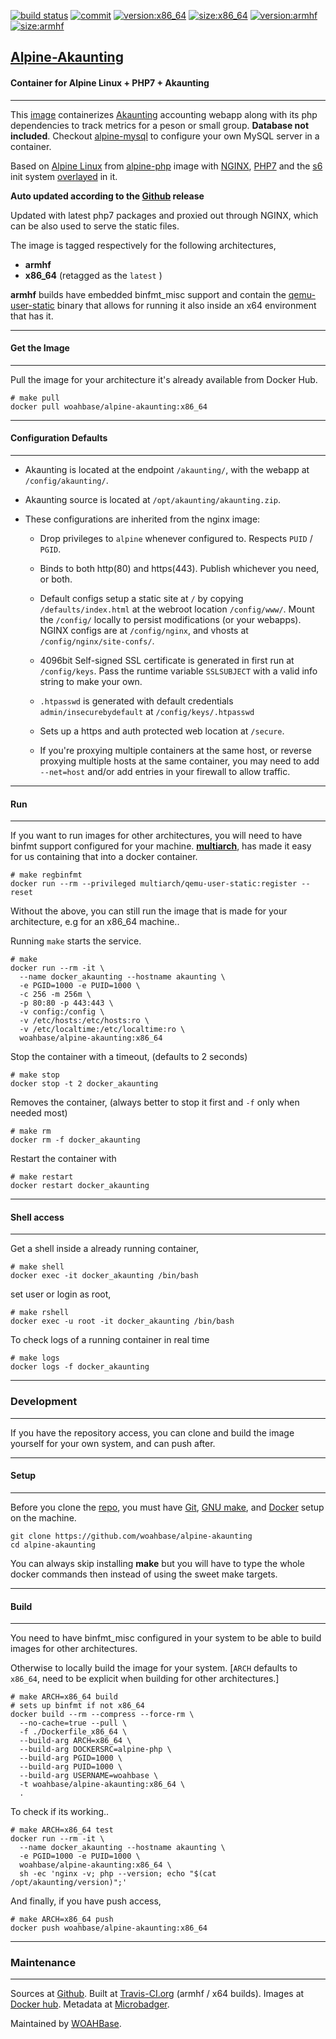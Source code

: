 [![build status][251]][232] [![commit][255]][231] [![version:x86_64][256]][235] [![size:x86_64][257]][235] [![version:armhf][258]][236] [![size:armhf][259]][236]

## [Alpine-Akaunting][234]
#### Container for Alpine Linux + PHP7 + Akaunting
---

This [image][233] containerizes [Akaunting][137] accounting webapp
along with its php dependencies to track metrics for a peson or
small group.  **Database not included**. Checkout
[alpine-mysql][139] to configure your own MySQL server in
a container.

Based on [Alpine Linux][131] from [alpine-php][132] image with
[NGINX][135], [PHP7][136] and the [s6][133] init system
[overlayed][134] in it.

**Auto updated according to the [Github][138] release**

Updated with latest php7 packages and proxied out through NGINX,
which can be also used to serve the static files.

The image is tagged respectively for the following architectures,
* **armhf**
* **x86_64** (retagged as the `latest` )

**armhf** builds have embedded binfmt_misc support and contain the
[qemu-user-static][105] binary that allows for running it also inside
an x64 environment that has it.

---
#### Get the Image
---

Pull the image for your architecture it's already available from
Docker Hub.

```
# make pull
docker pull woahbase/alpine-akaunting:x86_64
```

---
#### Configuration Defaults
---

* Akaunting is located at the endpoint `/akaunting/`, with the
  webapp at `/config/akaunting/`.

* Akaunting source is located at `/opt/akaunting/akaunting.zip`.

* These configurations are inherited from the nginx image:

    * Drop privileges to `alpine` whenever configured to. Respects
      `PUID` / `PGID`.

    * Binds to both http(80) and https(443). Publish whichever you
      need, or both.

    * Default configs setup a static site at `/` by copying
      `/defaults/index.html` at the webroot location
      `/config/www/`.  Mount the `/config/` locally to persist
      modifications (or your webapps). NGINX configs are at
      `/config/nginx`, and vhosts at `/config/nginx/site-confs/`.

    * 4096bit Self-signed SSL certificate is generated in first
      run at `/config/keys`. Pass the runtime variable
      `SSLSUBJECT` with a valid info string to make your own.

    * `.htpasswd` is generated with default credentials
      `admin/insecurebydefault` at `/config/keys/.htpasswd`

    * Sets up a https and auth protected web location at `/secure`.

    * If you're proxying multiple containers at the same host, or
      reverse proxying multiple hosts at the same container, you
      may need to add `--net=host` and/or add entries in your
      firewall to allow traffic.

---
#### Run
---

If you want to run images for other architectures, you will need
to have binfmt support configured for your machine. [**multiarch**][104],
has made it easy for us containing that into a docker container.

```
# make regbinfmt
docker run --rm --privileged multiarch/qemu-user-static:register --reset
```

Without the above, you can still run the image that is made for your
architecture, e.g for an x86_64 machine..

Running `make` starts the service.

```
# make
docker run --rm -it \
  --name docker_akaunting --hostname akaunting \
  -e PGID=1000 -e PUID=1000 \
  -c 256 -m 256m \
  -p 80:80 -p 443:443 \
  -v config:/config \
  -v /etc/hosts:/etc/hosts:ro \
  -v /etc/localtime:/etc/localtime:ro \
  woahbase/alpine-akaunting:x86_64
```

Stop the container with a timeout, (defaults to 2 seconds)

```
# make stop
docker stop -t 2 docker_akaunting
```

Removes the container, (always better to stop it first and `-f`
only when needed most)

```
# make rm
docker rm -f docker_akaunting
```

Restart the container with

```
# make restart
docker restart docker_akaunting
```

---
#### Shell access
---

Get a shell inside a already running container,

```
# make shell
docker exec -it docker_akaunting /bin/bash
```

set user or login as root,

```
# make rshell
docker exec -u root -it docker_akaunting /bin/bash
```

To check logs of a running container in real time

```
# make logs
docker logs -f docker_akaunting
```

---
### Development
---

If you have the repository access, you can clone and
build the image yourself for your own system, and can push after.

---
#### Setup
---

Before you clone the [repo][231], you must have [Git][101], [GNU make][102],
and [Docker][103] setup on the machine.

```
git clone https://github.com/woahbase/alpine-akaunting
cd alpine-akaunting
```
You can always skip installing **make** but you will have to
type the whole docker commands then instead of using the sweet
make targets.

---
#### Build
---

You need to have binfmt_misc configured in your system to be able
to build images for other architectures.

Otherwise to locally build the image for your system.
[`ARCH` defaults to `x86_64`, need to be explicit when building
for other architectures.]

```
# make ARCH=x86_64 build
# sets up binfmt if not x86_64
docker build --rm --compress --force-rm \
  --no-cache=true --pull \
  -f ./Dockerfile_x86_64 \
  --build-arg ARCH=x86_64 \
  --build-arg DOCKERSRC=alpine-php \
  --build-arg PGID=1000 \
  --build-arg PUID=1000 \
  --build-arg USERNAME=woahbase \
  -t woahbase/alpine-akaunting:x86_64 \
  .
```

To check if its working..

```
# make ARCH=x86_64 test
docker run --rm -it \
  --name docker_akaunting --hostname akaunting \
  -e PGID=1000 -e PUID=1000 \
  woahbase/alpine-akaunting:x86_64 \
  sh -ec 'nginx -v; php --version; echo "$(cat /opt/akaunting/version)";'
```

And finally, if you have push access,

```
# make ARCH=x86_64 push
docker push woahbase/alpine-akaunting:x86_64
```

---
### Maintenance
---

Sources at [Github][106]. Built at [Travis-CI.org][107] (armhf / x64 builds). Images at [Docker hub][108]. Metadata at [Microbadger][109].

Maintained by [WOAHBase][204].

[101]: https://git-scm.com
[102]: https://www.gnu.org/software/make/
[103]: https://www.docker.com
[104]: https://hub.docker.com/r/multiarch/qemu-user-static/
[105]: https://github.com/multiarch/qemu-user-static/releases/
[106]: https://github.com/
[107]: https://travis-ci.org/
[108]: https://hub.docker.com/
[109]: https://microbadger.com/

[131]: https://alpinelinux.org/
[132]: https://hub.docker.com/r/woahbase/alpine-php
[133]: https://skarnet.org/software/s6/
[134]: https://github.com/just-containers/s6-overlay
[135]: https://nginx.org
[136]: http://php.net/
[137]: https://akaunting.com
[138]: https://github.com/akaunting/akaunting/releases
[139]: https://hub.docker.com/r/woahbase/alpine-mysql

[201]: https://github.com/woahbase
[202]: https://travis-ci.org/woahbase/
[203]: https://hub.docker.com/u/woahbase
[204]: https://woahbase.online/

[231]: https://github.com/woahbase/alpine-akaunting
[232]: https://travis-ci.org/woahbase/alpine-akaunting
[233]: https://hub.docker.com/r/woahbase/alpine-akaunting
[234]: https://woahbase.online/#/images/alpine-akaunting
[235]: https://microbadger.com/images/woahbase/alpine-akaunting:x86_64
[236]: https://microbadger.com/images/woahbase/alpine-akaunting:armhf

[251]: https://travis-ci.org/woahbase/alpine-akaunting.svg?branch=master

[255]: https://images.microbadger.com/badges/commit/woahbase/alpine-akaunting.svg

[256]: https://images.microbadger.com/badges/version/woahbase/alpine-akaunting:x86_64.svg
[257]: https://images.microbadger.com/badges/image/woahbase/alpine-akaunting:x86_64.svg

[258]: https://images.microbadger.com/badges/version/woahbase/alpine-akaunting:armhf.svg
[259]: https://images.microbadger.com/badges/image/woahbase/alpine-akaunting:armhf.svg
